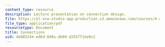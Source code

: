 ```yaml
---
content_type: resource
description: Lecture presentation on connection design.
file: https://ol-ocw-studio-app-production.s3.amazonaws.com/courses/4-463-building-technology-iii-building-structural-systems-fall-2004/4e085244ed6d8d9adb89d3557f1be9c2_lect2.pdf
file_type: application/pdf
resourcetype: Document
title: Connections
uid: 4e085244-ed6d-8d9a-db89-d3557f1be9c2
---
```

